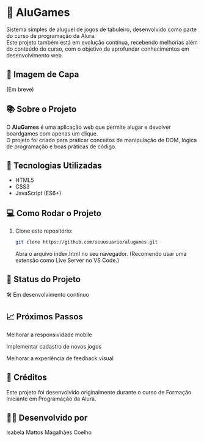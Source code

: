# 🎲 AluGames

Sistema simples de aluguel de jogos de tabuleiro, desenvolvido como parte do curso de programação da Alura.  
Este projeto também está em evolução contínua, recebendo melhorias além do conteúdo do curso, com o objetivo de aprofundar conhecimentos em desenvolvimento web.

## 📸 Imagem de Capa

(Em breve)

## 📚 Sobre o Projeto

O **AluGames** é uma aplicação web que permite alugar e devolver boardgames com apenas um clique.  
O projeto foi criado para praticar conceitos de manipulação de DOM, lógica de programação e boas práticas de código.

## 🚀 Tecnologias Utilizadas

- HTML5
- CSS3
- JavaScript (ES6+)

## 💻 Como Rodar o Projeto

1. Clone este repositório:
   ```bash
   git clone https://github.com/seuusuario/alugames.git
   ```
   Abra o arquivo index.html no seu navegador.
   (Recomendo usar uma extensão como Live Server no VS Code.)

## 📌 Status do Projeto
🛠️ Em desenvolvimento contínuo

## 📈 Próximos Passos
Melhorar a responsividade mobile

Implementar cadastro de novos jogos

Melhorar a experiência de feedback visual

## 📖 Créditos
Este projeto foi desenvolvido originalmente durante o curso de Formação Iniciante em Programação da Alura.

## 🧑‍💻 Desenvolvido por
Isabela Mattos Magalhães Coelho
